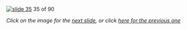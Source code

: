 [![slide 35](https://dl.dropboxusercontent.com/u/2977490/presentations/cookbook/img35.jpg)](36.md)
35 of 90

_Click on the image for the [next slide](36.md), or click [here for the previous one](34.md)_